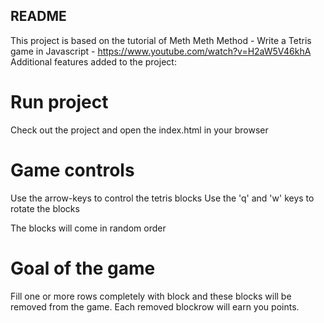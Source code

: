 ## README
This project is based on the tutorial of Meth Meth Method - Write a Tetris game in Javascript - https://www.youtube.com/watch?v=H2aW5V46khA
Additional features added to the project:

# Run project
Check out the project and open the index.html in your browser

# Game controls
Use the arrow-keys to control the tetris blocks
Use the 'q' and 'w' keys to rotate the blocks

The blocks will come in random order

# Goal of the game
Fill one or more rows completely with block and these blocks will be removed from the game. Each removed blockrow will earn you points.